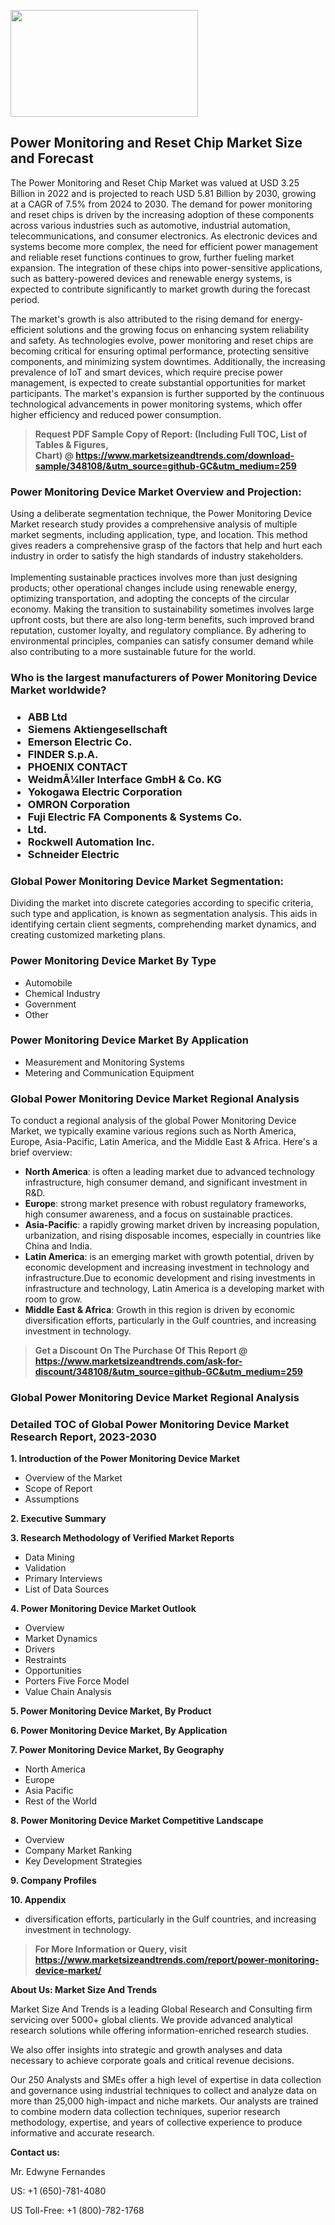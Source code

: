 <p><img class="alignnone size-medium wp-image-20088" src="https://ffe5etoiles.com/wp-content/uploads/2024/12/MST1-300x171.png" alt="" width="300" height="171" /></p><h2>Power Monitoring and Reset Chip Market Size and Forecast</h2><p>The Power Monitoring and Reset Chip Market was valued at USD 3.25 Billion in 2022 and is projected to reach USD 5.81 Billion by 2030, growing at a CAGR of 7.5% from 2024 to 2030. The demand for power monitoring and reset chips is driven by the increasing adoption of these components across various industries such as automotive, industrial automation, telecommunications, and consumer electronics. As electronic devices and systems become more complex, the need for efficient power management and reliable reset functions continues to grow, further fueling market expansion. The integration of these chips into power-sensitive applications, such as battery-powered devices and renewable energy systems, is expected to contribute significantly to market growth during the forecast period.</p><p>The market's growth is also attributed to the rising demand for energy-efficient solutions and the growing focus on enhancing system reliability and safety. As technologies evolve, power monitoring and reset chips are becoming critical for ensuring optimal performance, protecting sensitive components, and minimizing system downtimes. Additionally, the increasing prevalence of IoT and smart devices, which require precise power management, is expected to create substantial opportunities for market participants. The market's expansion is further supported by the continuous technological advancements in power monitoring systems, which offer higher efficiency and reduced power consumption.</p></p><blockquote id="" class=""><strong>Request PDF Sample Copy of Report: (Including Full TOC, List of Tables &amp; Figures, Chart)&nbsp;@&nbsp;<strong><a href="https://www.marketsizeandtrends.com/download-sample/348108/&utm_source=github-GC&utm_medium=259" target="_blank">https://www.marketsizeandtrends.com/download-sample/348108/&utm_source=github-GC&utm_medium=259</a></strong></strong></blockquote><h3 id="" class="">Power Monitoring Device Market&nbsp;Overview and Projection:</h3><p id="" class="">Using a deliberate segmentation technique, the Power Monitoring Device Market research study provides a comprehensive analysis of multiple market segments, including application, type, and location. This method gives readers a comprehensive grasp of the factors that help and hurt each industry in order to satisfy the high standards of industry stakeholders. <br /> <br />Implementing sustainable practices involves more than just designing products; other operational changes include using renewable energy, optimizing transportation, and adopting the concepts of the circular economy. Making the transition to sustainability sometimes involves large upfront costs, but there are also long-term benefits, such improved brand reputation, customer loyalty, and regulatory compliance. By adhering to environmental principles, companies can satisfy consumer demand while also contributing to a more sustainable future for the world.</p><h3 id="" class="">Who is the largest manufacturers of&nbsp;Power Monitoring Device Market worldwide?</h3><h3 class=""><p><ul><li>ABB Ltd </li><li> Siemens Aktiengesellschaft </li><li> Emerson Electric Co. </li><li> FINDER S.p.A. </li><li> PHOENIX CONTACT </li><li> WeidmÃ¼ller Interface GmbH & Co. KG </li><li> Yokogawa Electric Corporation </li><li> OMRON Corporation </li><li> Fuji Electric FA Components & Systems Co. </li><li> Ltd. </li><li> Rockwell Automation Inc. </li><li> Schneider Electric</li></ul></p></h3><h3 id="" class="">Global&nbsp;Power Monitoring Device Market Segmentation:</h3><p id="" class="">Dividing the market into discrete categories according to specific criteria, such type and application, is known as segmentation analysis. This aids in identifying certain client segments, comprehending market dynamics, and creating customized marketing plans.</p><h3 id="" class="">Power Monitoring Device Market&nbsp;By Type</h3><p><p><ul><li>Automobile</li><li> Chemical Industry</li><li> Government</li><li> Other</p></li></ul></p></p><h3 id="" class="">Power Monitoring Device Market&nbsp;By Application</h3><p class=""><p><ul><li>Measurement and Monitoring Systems</li><li> Metering and Communication Equipment</li></ul></p></p><h3 id="" class="">Global Power Monitoring Device Market Regional Analysis</h3><p id="" class="">To conduct a regional analysis of the global Power Monitoring Device Market, we typically examine various regions such as North America, Europe, Asia-Pacific, Latin America, and the Middle East &amp; Africa. Here's a brief overview:</p><ul><li><strong>North America</strong>: is often a leading market due to advanced technology infrastructure, high consumer demand, and significant investment in R&amp;D.</li><li><strong>Europe</strong>: strong market presence with robust regulatory frameworks, high consumer awareness, and a focus on sustainable practices.</li><li><strong>Asia-Pacific</strong>: a rapidly growing market driven by increasing population, urbanization, and rising disposable incomes, especially in countries like China and India.</li><li><strong>Latin America</strong>: is an emerging market with growth potential, driven by economic development and increasing investment in technology and infrastructure.Due to economic development and rising investments in infrastructure and technology, Latin America is a developing market with room to grow.</li><li><strong>Middle East &amp; Africa</strong>: Growth in this region is driven by economic diversification efforts, particularly in the Gulf countries, and increasing investment in technology.</li></ul><blockquote id="" class=""><strong>Get a Discount On The Purchase Of This Report @ <strong><a href="https://www.marketsizeandtrends.com/ask-for-discount/348108/&utm_source=github-GC&utm_medium=259" target="_blank">https://www.marketsizeandtrends.com/ask-for-discount/348108/&utm_source=github-GC&utm_medium=259</a></strong></strong></blockquote><h3 id="" class="">Global Power Monitoring Device Market Regional Analysis</h3><h3 id="" class="">Detailed TOC of Global Power Monitoring Device Market Research Report, 2023-2030</h3><p id="" class=""><strong>1. Introduction of the Power Monitoring Device Market</strong></p><ul><li>Overview of the Market</li><li>Scope of Report</li><li>Assumptions</li></ul><p id="" class=""><strong>2. Executive Summary</strong></p><p id="" class=""><strong>3. Research Methodology of Verified Market Reports</strong></p><ul><li>Data Mining</li><li>Validation</li><li>Primary Interviews</li><li>List of Data Sources</li></ul><p id="" class=""><strong>4. Power Monitoring Device Market Outlook</strong></p><ul><li>Overview</li><li>Market Dynamics</li><li>Drivers</li><li>Restraints</li><li>Opportunities</li><li>Porters Five Force Model</li><li>Value Chain Analysis</li></ul><p id="" class=""><strong>5. Power Monitoring Device Market, By Product</strong></p><p id="" class=""><strong>6. Power Monitoring Device Market, By Application</strong></p><p id="" class=""><strong>7. Power Monitoring Device Market, By Geography</strong></p><ul><li>North America</li><li>Europe</li><li>Asia Pacific</li><li>Rest of the World</li></ul><p id="" class=""><strong>8. Power Monitoring Device Market Competitive Landscape</strong></p><ul><li>Overview</li><li>Company Market Ranking</li><li>Key Development Strategies</li></ul><p id="" class=""><strong>9. Company Profiles</strong></p><p id="" class=""><strong>10. Appendix</strong></p><ul><li>diversification efforts, particularly in the Gulf countries, and increasing investment in technology.</li></ul><blockquote id="" class=""><strong>For More Information or Query, visit <strong><strong><a href="https://www.marketsizeandtrends.com/report/power-monitoring-device-market/" target="_blank">https://www.marketsizeandtrends.com/report/power-monitoring-device-market/</a></strong></strong></strong></blockquote><p id="" class=""><strong>About Us: Market Size And Trends</strong></p><p id="" class="">Market Size And Trends is a leading Global Research and Consulting firm servicing over 5000+ global clients. We provide advanced analytical research solutions while offering information-enriched research studies.</p><p id="" class="">We also offer insights into strategic and growth analyses and data necessary to achieve corporate goals and critical revenue decisions.</p><p id="" class="">Our 250 Analysts and SMEs offer a high level of expertise in data collection and governance using industrial techniques to collect and analyze data on more than 25,000 high-impact and niche markets. Our analysts are trained to combine modern data collection techniques, superior research methodology, expertise, and years of collective experience to produce informative and accurate research.</p><p id="" class=""><strong>Contact us:</strong></p><p id="" class="">Mr. Edwyne Fernandes</p><p id="" class="">US: +1 (650)-781-4080</p><p id="" class="">US Toll-Free: +1 (800)-782-1768</p>
